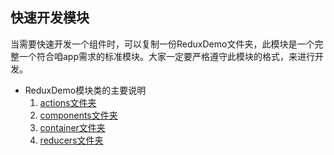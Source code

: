 ## 快速开发模块

  当需要快速开发一个组件时，可以复制一份ReduxDemo文件夹，此模块是一个完整一个符合咱app需求的标准模块。大家一定要严格遵守此模块的格式，来进行开发。

- ReduxDemo模块类的主要说明
  1. [actions文件夹](modulekai-fa-liu-7a0b-md/actionswen-jian-5939-md.md)
  1. [components文件夹](modulekai-fa-liu-7a0b-md/componentswen-jian-5939-md.md)
  1. [container文件夹](modulekai-fa-liu-7a0b-md/applei-shuo-660e-md.md)
  1. [reducers文件夹](ji-ben-gui-fan/bian-liang-sheng-ming.md)




